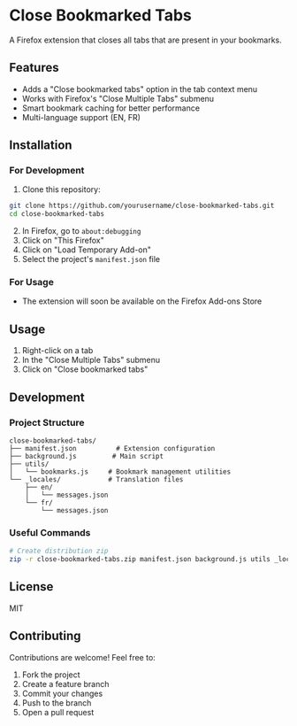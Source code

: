 # Close Bookmarked Tabs

A Firefox extension that closes all tabs that are present in your bookmarks.

## Features

- Adds a "Close bookmarked tabs" option in the tab context menu
- Works with Firefox's "Close Multiple Tabs" submenu
- Smart bookmark caching for better performance
- Multi-language support (EN, FR)

## Installation

### For Development

1. Clone this repository:
```bash
git clone https://github.com/yourusername/close-bookmarked-tabs.git
cd close-bookmarked-tabs
```

2. In Firefox, go to `about:debugging`
3. Click on "This Firefox"
4. Click on "Load Temporary Add-on"
5. Select the project's `manifest.json` file

### For Usage

- The extension will soon be available on the Firefox Add-ons Store

## Usage

1. Right-click on a tab
2. In the "Close Multiple Tabs" submenu
3. Click on "Close bookmarked tabs"

## Development

### Project Structure

```
close-bookmarked-tabs/
├── manifest.json          # Extension configuration
├── background.js         # Main script
├── utils/
│   └── bookmarks.js     # Bookmark management utilities
└── _locales/            # Translation files
    ├── en/
    │   └── messages.json
    └── fr/
        └── messages.json
```

### Useful Commands

```bash
# Create distribution zip
zip -r close-bookmarked-tabs.zip manifest.json background.js utils _locales
```

## License

MIT

## Contributing

Contributions are welcome! Feel free to:
1. Fork the project
2. Create a feature branch
3. Commit your changes
4. Push to the branch
5. Open a pull request